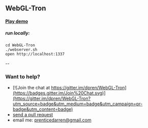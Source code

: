 ## WebGL-Tron



#### [Play demo](http://dpren.github.io/)

##### run locally:

    cd WebGL-Tron
    ./webserver.sh
    open http://localhost:1337


--

### Want to help?

* [![Join the chat at https://gitter.im/dpren/WebGL-Tron](https://badges.gitter.im/Join%20Chat.svg)](https://gitter.im/dpren/WebGL-Tron?utm_source=badge&utm_medium=badge&utm_campaign=pr-badge&utm_content=badge)
* [send a pull request](https://github.com/dpren/WebGL-Tron/pulls)
* email me: [prenticedarren@gmail.com](prenticedarren@gmail.com)
